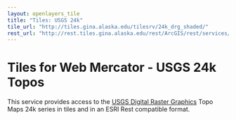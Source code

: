 ```yaml
---
layout: openlayers_tile
title: "Tiles: USGS 24k"
tile_url: "http://tiles.gina.alaska.edu/tilesrv/24k_drg_shaded/"
rest_url: "http://rest.tiles.gina.alaska.edu/rest/ArcGIS/rest/services/24k_drg_shaded/MapServer"
---
```


Tiles for Web Mercator - USGS 24k Topos
=======================================

This service provides access to the [USGS Digital Raster Graphics](http://topomaps.usgs.gov/drg/) Topo Maps 24k series in tiles and in an ESRI Rest compatible format.
